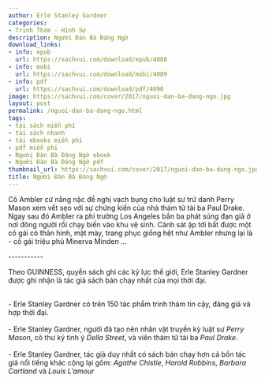 ```yaml
---
author: Erle Stanley Gardner
categories:
- Trinh Thám - Hình Sự
description: Người Đàn Bà Đáng Ngờ
download_links:
- info: epub
  url: https://sachvui.com/download/epub/4088
- info: mobi
  url: https://sachvui.com/download/mobi/4089
- info: pdf
  url: https://sachvui.com/download/pdf/4090
image: https://sachvui.com/cover/2017/nguoi-dan-ba-dang-ngo.jpg
layout: post
permalink: /nguoi-dan-ba-dang-ngo.html
tags:
- tải sách miễn phí
- tải sách nhanh
- tải ebooks miễn phí
- pdf miễn phí
- Người Đàn Bà Đáng Ngờ ebook
- Người Đàn Bà Đáng Ngờ pdf
thumbnail_url: https://sachvui.com/cover/2017/nguoi-dan-ba-dang-ngo.jpg
title: Người Đàn Bà Đáng Ngờ
---
```


 <div class="item-desc text-justify"> <p>Cô Ambler cứ nằng nặc đề nghị vạch bụng cho luật sư trứ danh Perry Mason xem vết sẹo với sự chứng kiến của nhà thám tử tài ba Paul Drake. Ngay sau đó Ambler ra phi trường Los Angeles bắn ba phát súng đạn giả ở nơi đông người rồi chạy biến vào khu vệ sinh. Cảnh sát ập tới bắt được một cô gái có thân hình, mặt mày, trang phục giống hệt như Ambler nhưng lại là - cô gái triệu phú Minerva Minden … </p><p>-----------</p><p>Theo GUINNESS, quyển sách ghi các kỷ lực thế giới, Erle Stanley Gardner được ghi nhận là tác giả sách bán chạy nhất của mọi thời đại.</p><p><br>- Erle Stanley Gardner có trên 150 tác phẩm trinh thám tin cậy, đáng giá và hợp thời đại.<br><br>- Erle Stanley Gardner, người đã tạo nên nhân vặt truyền kỳ luật sư <em>Perry Mason</em>, cô thư ký tinh ý <em>Della Street</em>, và viên thám tử tài ba <em>Paul Drake</em>.<br><br>- Erle Stanley Gardner, tác giả duy nhất có sách bán chạy hơn cả bốn tác giả nổi tiếng khác cộng lại gồm: <em>Agathe Chistie</em>, <em>Harold Robbins</em>, <em>Barbara Cartland</em> và <em>Louis L’amour</em></p> </div>